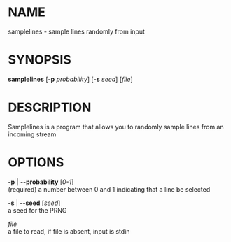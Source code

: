 NAME
====

samplelines - sample lines randomly from input

SYNOPSIS
========

**samplelines** \[**-p** *probability*\] \[**-s** *seed*\] \[*file*\]

DESCRIPTION
===========

Samplelines is a program that allows you to randomly sample lines from an incoming stream

OPTIONS
=======

**-p** | **--probability** \[*0-1*\]  
(required) a number between 0 and 1 indicating that a line be selected

**-s** | **--seed** \[*seed*\]  
a seed for the PRNG

*file*  
a file to read, if file is absent, input is stdin

